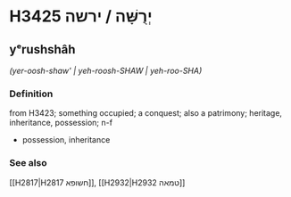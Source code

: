 # H3425 יְרֻשָּׁה / ירשה

## yᵉrushshâh

_(yer-oosh-shaw' | yeh-roosh-SHAW | yeh-roo-SHA)_

### Definition

from H3423; something occupied; a conquest; also a patrimony; heritage, inheritance, possession; n-f

- possession, inheritance

### See also

[[H2817|H2817 חשופא]], [[H2932|H2932 טמאה]]
